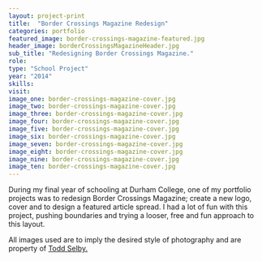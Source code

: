 ```yaml
---
layout: project-print
title:  "Border Crossings Magazine Redesign"
categories: portfolio
featured_image: border-crossings-magazine-featured.jpg
header_image: borderCrossingsMagazineHeader.jpg
sub_title: "Redesigning Border Crossings Magazine."
role:
type: "School Project"
year: "2014"
skills:
visit:
image_one: border-crossings-magazine-cover.jpg
image_two: border-crossings-magazine-cover.jpg
image_three: border-crossings-magazine-cover.jpg
image_four: border-crossings-magazine-cover.jpg
image_five: border-crossings-magazine-cover.jpg
image_six: border-crossings-magazine-cover.jpg
image_seven: border-crossings-magazine-cover.jpg
image_eight: border-crossings-magazine-cover.jpg
image_nine: border-crossings-magazine-cover.jpg
image_ten: border-crossings-magazine-cover.jpg
---
```


During my final year of schooling at Durham College, one of my portfolio projects
was to redesign Border Crossings Magazine; create a new logo, cover and to design
a featured article spread. I had a lot of fun with this project, pushing boundaries
and trying a looser, free and fun approach to this layout.

All images used are to imply the desired style of photography and are property
of [Todd Selby.](http://theselby.com/)
